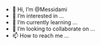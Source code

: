 - 👋 Hi, I’m @Messidami
- 👀 I’m interested in ...
- 🌱 I’m currently learning ...
- 💞️ I’m looking to collaborate on ...
- 📫 How to reach me ...

<!---
Messidami/Messidami is a ✨ special ✨ repository because its `README.md` (this file) appears on your GitHub profile.
You can click the Preview link to take a look at your changes.
--->
